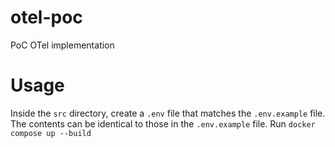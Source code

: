# otel-poc
PoC OTel implementation

# Usage

Inside the `src` directory, create a `.env` file that matches the `.env.example` file. The contents can be 
identical to those in the `.env.example` file. Run `docker compose up --build`